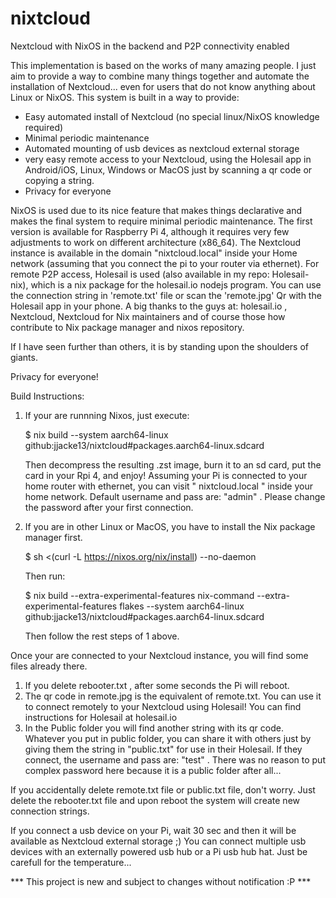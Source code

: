# nixtcloud
Nextcloud with NixOS in the backend and P2P connectivity enabled

This implementation is based on the works of many amazing people. I just aim to provide a way to combine many things together and automate the installation of Nextcloud... even for users that do not know anything about Linux or NixOS. This system is built in a way to provide:

- Easy automated install of Nextcloud (no special linux/NixOS knowledge required)
- Minimal periodic maintenance
- Automated mounting of usb devices as nextcloud external storage
- very easy remote access to your Nextcloud, using the Holesail app in Android/iOS, Linux, Windows or MacOS just by scanning a qr code or copying a string.
- Privacy for everyone 

NixOS is used due to its nice feature that makes things declarative and makes the final system to require minimal periodic maintenance. The first version is available for Raspberry Pi 4, although it requires very few adjustments to work on different architecture (x86_64). The Nextcloud instance is available in the domain "nixtcloud.local" inside your Home network (assuming that you connect the pi to your router via ethernet). For remote P2P access, Holesail is used (also available in my repo: Holesail-nix), which is a nix package for the holesail.io nodejs program. You can use the connection string in 'remote.txt' file or scan the 'remote.jpg' Qr with the Holesail app in your phone. A big thanks to the guys at: holesail.io , Nextcloud, Nextcloud for Nix maintainers and of course those how contribute to Nix package manager and nixos repository. 

If I have seen further than others, it is by standing upon the shoulders of giants.

Privacy for everyone!

Build Instructions:

1. If your are runnning Nixos, just execute:
   
     $ nix build --system aarch64-linux github:jjacke13/nixtcloud#packages.aarch64-linux.sdcard
   
   Then decompress the resulting .zst image, burn it to an sd card, put the card in your Rpi 4, and enjoy! Assuming your Pi is connected to your home router with ethernet, you can visit " nixtcloud.local " inside your home network. Default 
   username and pass are: "admin" . Please change the password after your first connection.

3. If you are in other Linux or MacOS, you have to install the Nix package manager first.
   
     $ sh <(curl -L https://nixos.org/nix/install) --no-daemon

    Then run:
   
     $ nix build --extra-experimental-features nix-command --extra-experimental-features flakes --system aarch64-linux github:jjacke13/nixtcloud#packages.aarch64-linux.sdcard
   
   Then follow the rest steps of 1 above.

Once your are connected to your Nextcloud instance, you will find some files already there.

1. If you delete rebooter.txt , after some seconds the Pi will reboot.
2. The qr code in remote.jpg is the equivalent of remote.txt. You can use it to connect remotely to your Nextcloud using Holesail! You can find instructions for Holesail at holesail.io
3. In the Public folder you will find another string with its qr code. Whatever you put in public folder, you can share it with others just by giving them the string in "public.txt" for use in their Holesail. If they connect, the username and pass 
   are: "test" . There was no reason to put complex password here because it is a public folder after all...

If you accidentally delete remote.txt file or public.txt file, don't worry. Just delete the rebooter.txt file and upon reboot the system will create new connection strings.

If you connect a usb device on your Pi, wait 30 sec and then it will be available as Nextcloud external storage ;) You can connect multiple usb devices with an externally powered usb hub or a Pi usb hub hat. Just be carefull for the temperature...
  


*** This project is new and subject to changes without notification :P ***
